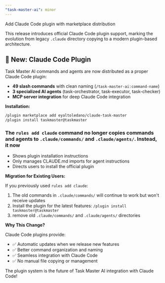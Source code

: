 ```yaml
---
"task-master-ai": minor
---
```


Add Claude Code plugin with marketplace distribution

This release introduces official Claude Code plugin support, marking the evolution from legacy `.claude` directory copying to a modern plugin-based architecture.

## 🎉 New: Claude Code Plugin

Task Master AI commands and agents are now distributed as a proper Claude Code plugin:

- **49 slash commands** with clean naming (`/task-master-ai:command-name`)
- **3 specialized AI agents** (task-orchestrator, task-executor, task-checker)
- **MCP server integration** for deep Claude Code integration

**Installation:**

```bash
/plugin marketplace add eyaltoledano/claude-task-master
/plugin install taskmaster@taskmaster
```

### The `rules add claude` command no longer copies commands and agents to `.claude/commands/` and `.claude/agents/`. Instead, it now

- Shows plugin installation instructions
- Only manages CLAUDE.md imports for agent instructions
- Directs users to install the official plugin

**Migration for Existing Users:**

If you previously used `rules add claude`:

1. The old commands in `.claude/commands/` will continue to work but won't receive updates
2. Install the plugin for the latest features: `/plugin install taskmaster@taskmaster`
3. remove old `.claude/commands/` and `.claude/agents/` directories

**Why This Change?**

Claude Code plugins provide:

- ✅ Automatic updates when we release new features
- ✅ Better command organization and naming
- ✅ Seamless integration with Claude Code
- ✅ No manual file copying or management

The plugin system is the future of Task Master AI integration with Claude Code!
